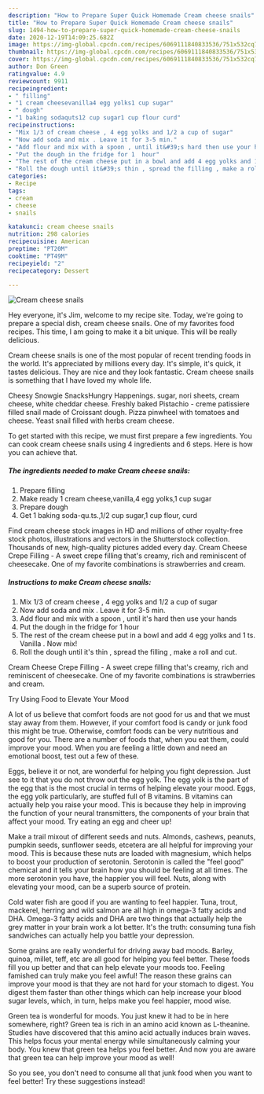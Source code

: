 ```yaml
---
description: "How to Prepare Super Quick Homemade Cream cheese snails"
title: "How to Prepare Super Quick Homemade Cream cheese snails"
slug: 1494-how-to-prepare-super-quick-homemade-cream-cheese-snails
date: 2020-12-19T14:09:25.682Z
image: https://img-global.cpcdn.com/recipes/6069111840833536/751x532cq70/cream-cheese-snails-recipe-main-photo.jpg
thumbnail: https://img-global.cpcdn.com/recipes/6069111840833536/751x532cq70/cream-cheese-snails-recipe-main-photo.jpg
cover: https://img-global.cpcdn.com/recipes/6069111840833536/751x532cq70/cream-cheese-snails-recipe-main-photo.jpg
author: Don Green
ratingvalue: 4.9
reviewcount: 9911
recipeingredient:
- " filling"
- "1 cream cheesevanilla4 egg yolks1 cup sugar"
- " dough"
- "1 baking sodaquts12 cup sugar1 cup flour curd"
recipeinstructions:
- "Mix 1/3 of cream cheese , 4 egg yolks and 1/2 a cup of sugar"
- "Now add soda and mix . Leave it for 3-5 min."
- "Add flour and mix with a spoon , until it&#39;s hard then use your hands"
- "Put the dough in the fridge for 1  hour"
- "The rest of the cream cheese put in a bowl and add 4 egg yolks and 1 ts. Vanilla . Now mix!"
- "Roll the dough until it&#39;s thin , spread the filling , make a roll and cut."
categories:
- Recipe
tags:
- cream
- cheese
- snails

katakunci: cream cheese snails 
nutrition: 298 calories
recipecuisine: American
preptime: "PT20M"
cooktime: "PT49M"
recipeyield: "2"
recipecategory: Dessert

---
```



![Cream cheese snails](https://img-global.cpcdn.com/recipes/6069111840833536/751x532cq70/cream-cheese-snails-recipe-main-photo.jpg)

Hey everyone, it's Jim, welcome to my recipe site. Today, we're going to prepare a special dish, cream cheese snails. One of my favorites food recipes. This time, I am going to make it a bit unique. This will be really delicious.

Cream cheese snails is one of the most popular of recent trending foods in the world. It's appreciated by millions every day. It's simple, it's quick, it tastes delicious. They are nice and they look fantastic. Cream cheese snails is something that I have loved my whole life.

Cheesy Snowgie SnacksHungry Happenings. sugar, nori sheets, cream cheese, white cheddar cheese. Freshly baked Pistachio - creme patissiere filled snail made of Croissant dough. Pizza pinwheel with tomatoes and cheese. Yeast snail filled with herbs cream cheese.


To get started with this recipe, we must first prepare a few ingredients. You can cook cream cheese snails using 4 ingredients and 6 steps. Here is how you can achieve that.

<!--inarticleads1-->

##### The ingredients needed to make Cream cheese snails:

1. Prepare  filling
1. Make ready 1 cream cheese,vanilla,4 egg yolks,1 cup sugar
1. Prepare  dough
1. Get 1 baking soda-qu.ts.,1/2 cup sugar,1 cup flour, curd


Find cream cheese stock images in HD and millions of other royalty-free stock photos, illustrations and vectors in the Shutterstock collection. Thousands of new, high-quality pictures added every day. Cream Cheese Crepe Filling - A sweet crepe filling that&#39;s creamy, rich and reminiscent of cheesecake. One of my favorite combinations is strawberries and cream. 

<!--inarticleads2-->

##### Instructions to make Cream cheese snails:

1. Mix 1/3 of cream cheese , 4 egg yolks and 1/2 a cup of sugar
1. Now add soda and mix . Leave it for 3-5 min.
1. Add flour and mix with a spoon , until it&#39;s hard then use your hands
1. Put the dough in the fridge for 1  hour
1. The rest of the cream cheese put in a bowl and add 4 egg yolks and 1 ts. Vanilla . Now mix!
1. Roll the dough until it&#39;s thin , spread the filling , make a roll and cut.


Cream Cheese Crepe Filling - A sweet crepe filling that&#39;s creamy, rich and reminiscent of cheesecake. One of my favorite combinations is strawberries and cream. 

Try Using Food to Elevate Your Mood


A lot of us believe that comfort foods are not good for us and that we must stay away from them. However, if your comfort food is candy or junk food this might be true. Otherwise, comfort foods can be very nutritious and good for you. There are a number of foods that, when you eat them, could improve your mood. When you are feeling a little down and need an emotional boost, test out a few of these.

Eggs, believe it or not, are wonderful for helping you fight depression. Just see to it that you do not throw out the egg yolk. The egg yolk is the part of the egg that is the most crucial in terms of helping elevate your mood. Eggs, the egg yolk particularly, are stuffed full of B vitamins. B vitamins can actually help you raise your mood. This is because they help in improving the function of your neural transmitters, the components of your brain that affect your mood. Try eating an egg and cheer up!

Make a trail mixout of different seeds and nuts. Almonds, cashews, peanuts, pumpkin seeds, sunflower seeds, etcetera are all helpful for improving your mood. This is because these nuts are loaded with magnesium, which helps to boost your production of serotonin. Serotonin is called the "feel good" chemical and it tells your brain how you should be feeling at all times. The more serotonin you have, the happier you will feel. Nuts, along with elevating your mood, can be a superb source of protein.

Cold water fish are good if you are wanting to feel happier. Tuna, trout, mackerel, herring and wild salmon are all high in omega-3 fatty acids and DHA. Omega-3 fatty acids and DHA are two things that actually help the grey matter in your brain work a lot better. It's the truth: consuming tuna fish sandwiches can actually help you battle your depression. 

Some grains are really wonderful for driving away bad moods. Barley, quinoa, millet, teff, etc are all good for helping you feel better. These foods fill you up better and that can help elevate your moods too. Feeling famished can truly make you feel awful! The reason these grains can improve your mood is that they are not hard for your stomach to digest. You digest them faster than other things which can help increase your blood sugar levels, which, in turn, helps make you feel happier, mood wise.

Green tea is wonderful for moods. You just knew it had to be in here somewhere, right? Green tea is rich in an amino acid known as L-theanine. Studies have discovered that this amino acid actually induces brain waves. This helps focus your mental energy while simultaneously calming your body. You knew that green tea helps you feel better. And now you are aware that green tea can help improve your mood as well!

So you see, you don't need to consume all that junk food when you want to feel better! Try  these suggestions  instead!

